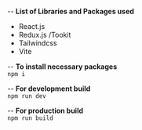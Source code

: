 -- <b>List of Libraries and Packages used</b>
- React.js
- Redux.js /Tookit
- Tailwindcss
- Vite


-- <b>To install necessary packages</b><br>
```npm i```

-- <b>For development build</b><br>
```npm run dev```


-- <b>For production build</b><br>
```npm run build```